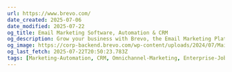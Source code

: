 ```yaml
---
url: https://www.brevo.com/
date_created: 2025-07-06
date_modified: 2025-07-22
og_title: Email Marketing Software, Automation & CRM
og_description: Grow your business with Brevo, the Email Marketing Platform that goes beyond emails with SMS, chat, and more.
og_image: https://corp-backend.brevo.com/wp-content/uploads/2024/07/Mail-64.svg
og_last_fetch: 2025-07-22T20:50:23.783Z
tags: [Marketing-Automation, CRM, Omnichannel-Marketing, Enterprise-Jobs-To-Be-Done]
---
```

